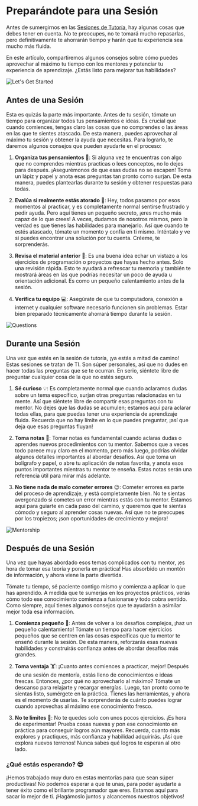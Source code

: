 # Preparándote para una Sesión

Antes de sumergirnos en las [Sesiones de Tutoría](https://4geeks.com/es/docs/sesiones-de-tutoria), hay algunas cosas que debes tener en cuenta. No te preocupes, no te tomará mucho repasarlas, pero definitivamente te ahorrarán tiempo y harán que tu experiencia sea mucho más fluida.

En este artículo, compartiremos algunos consejos sobre cómo puedes aprovechar al máximo tu tiempo con los mentores y potenciar tu experiencia de aprendizaje. ¿Estás listo para mejorar tus habilidades?

![Let's Get Started](https://breathecode.herokuapp.com/v1/media/file/lets-get-started-gif?raw=true)

## Antes de una Sesión

Esta es quizás la parte más importante. Antes de tu sesión, tómate un tiempo para organizar todos tus pensamientos e ideas. Es crucial que cuando comiences, tengas claro las cosas que no comprendes o las áreas en las que te sientes atascado. De esta manera, puedes aprovechar al máximo tu sesión y obtener la ayuda que necesitas. Para lograrlo, te daremos algunos consejos que pueden ayudarte en el proceso:

1. **Organiza tus pensamientos** 💭: Si alguna vez te encuentras con algo que no comprendes mientras practicas o lees conceptos, no lo dejes para después. ¡Asegurémonos de que esas dudas no se escapen! Toma un lápiz y papel y anota esas preguntas tan pronto como surjan. De esta manera, puedes plantearlas durante tu sesión y obtener respuestas para todas.

2. **Evalúa si realmente estás atorado** 🤔: Hey, todos pasamos por esos momentos al practicar, y es completamente normal sentirse frustrado y pedir ayuda. Pero aquí tienes un pequeño secreto, ¡eres mucho más capaz de lo que crees! A veces, dudamos de nosotros mismos, pero la verdad es que tienes las habilidades para manejarlo. Así que cuando te estés atascado, tómate un momento y confía en ti mismo. Inténtalo y ve si puedes encontrar una solución por tu cuenta. Créeme, te sorprenderás.

3. **Revisa el material anterior** 📖: Es una buena idea echar un vistazo a los ejercicios de programación o proyectos que hayas hecho antes. Solo una revisión rápida. Esto te ayudará a refrescar tu memoria y también te mostrará áreas en las que podrías necesitar un poco de ayuda u orientación adicional. Es como un pequeño calentamiento antes de la sesión.

4. **Verifica tu equipo** 💻: Asegúrate de que tu computadora, conexión a internet y cualquier software necesario funcionen sin problemas. Estar bien preparado técnicamente ahorrará tiempo durante la sesión.

![Questions](https://breathecode.herokuapp.com/v1/media/file/questions-jpg?raw=true)

## Durante una Sesión 

Una vez que estés en la sesión de tutoría, ¡ya estás a mitad de camino! Estas sesiones se tratan de TI. Son súper personales, así que no dudes en hacer todas las preguntas que se te ocurran. En serio, siéntete libre de preguntar cualquier cosa de la que no estés seguro.

1. **Sé curioso** 💡: Es completamente normal que cuando aclaramos dudas sobre un tema específico, surjan otras preguntas relacionadas en tu mente. Así que siéntete libre de compartir esas preguntas con tu mentor. No dejes que las dudas se acumulen; estamos aquí para aclarar todas ellas, para que puedas tener una experiencia de aprendizaje fluida. Recuerda que no hay límite en lo que puedes preguntar, ¡así que deja que esas preguntas fluyan!

2. **Toma notas** 📝: Tomar notas es fundamental cuando aclaras dudas o aprendes nuevos procedimientos con tu mentor. Sabemos que a veces todo parece muy claro en el momento, pero más luego, podrías olvidar algunos detalles importantes al abordar desafíos. Así que toma un bolígrafo y papel, o abre tu aplicación de notas favorita, y anota esos puntos importantes mientras tu mentor te enseña. Estas notas serán una referencia útil para mirar más adelante.

3. **No tiene nada de malo cometer errores** 😉: Cometer errores es parte del proceso de aprendizaje, y está completamente bien. No te sientas avergonzado si cometes un error mientras estás con tu mentor. Estamos aquí para guiarte en cada paso del camino, y queremos que te sientas cómodo y seguro al aprender cosas nuevas. Así que no te preocupes por los tropiezos; ¡son oportunidades de crecimiento y mejora!

![Mentorship](https://breathecode.herokuapp.com/v1/media/file/mentoring-sessions-png-ii?raw=true)

## Después de una Sesión

Una vez que hayas abordado esos temas complicados con tu mentor, ¡es hora de tomar esa teoría y ponerla en práctica! Has absorbido un montón de información, y ahora viene la parte divertida.

Tómate tu tiempo, sé paciente contigo mismo y comienza a aplicar lo que has aprendido. A medida que te sumerjas en los proyectos prácticos, verás cómo todo ese conocimiento comienza a fusionarse y todo cobra sentido. Como siempre, aquí tienes algunos consejos que te ayudarán a asimilar mejor toda esa información.

1. **Comienza pequeño** 🏁: Antes de volver a los desafíos complejos, ¡haz un pequeño calentamiento! Tómate un tiempo para hacer ejercicios pequeños que se centren en las cosas específicas que tu mentor te enseñó durante la sesión. De esta manera, reforzarás esas nuevas habilidades y construirás confianza antes de abordar desafíos más grandes.

2. **Toma ventaja** 🏋️: ¡Cuanto antes comiences a practicar, mejor! Después de una sesión de mentoría, estás lleno de conocimientos e ideas frescas. Entonces, ¿por qué no aprovecharlo al máximo? Tómate un descanso para relajarte y recargar energías. Luego, tan pronto como te sientas listo, sumérgete en la práctica. Tienes las herramientas, y ahora es el momento de usarlas. Te sorprenderás de cuánto puedes lograr cuando aprovechas al máximo ese conocimiento fresco.

3. **No te limites** 💪: No te quedes solo con unos pocos ejercicios. ¡Es hora de experimentar! Prueba cosas nuevas y pon ese conocimiento en práctica para conseguir logros aún mayores. Recuerda, cuanto más explores y practiques, más confianza y habilidad adquirirás. ¡Así que explora nuevos terrenos! Nunca sabes qué logros te esperan al otro lado.

### ¿Qué estás esperando? 😎

¡Hemos trabajado muy duro en estas mentorías para que sean súper productivas! No podemos esperar a que te unas, para poder ayudarte a tener éxito como el brillante programador que eres. Estamos aquí para sacar lo mejor de ti. ¡Hagámoslo juntos y alcancemos nuestros objetivos!
